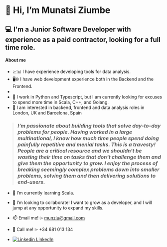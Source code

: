 # 👋 Hi, I’m Munatsi Ziumbe
## 💻 I'm a Junior Software Developer with experience as a paid contractor, looking for a full time role.

#### About me
- 📈📊 I have experience developing tools for data analysis.
- 🖥🌐 I have web development experience both in the Backend and the Frontend.
- 
- 🐍 I work in Python and Typescript, but I am currently looking for excuses to spend more time in Scala, C++, and Golang.
- 👀 I am interested in backend, frontend and data analysis roles in London, UK and Barcelona, Spain


>  ### *I’m passionate about building tools that solve day-to-day problems for people. Having worked in a large multinational, I know how much time people spend doing painfully repetitive and menial tasks. This is a travesty! People are a critical resource and we shouldn't be wasting their time on tasks that don't challenge them and give them the opportunity to grow. I enjoy the process of breaking seemingly complex problems down into smaller problems, solving them and then delivering solutions to end-users.*

- 🌱 I’m currently learning Scala.

- 💞️ I’m looking to collaborate! I want to grow as a developer, and I will jump at any opportunity to expand my skills. 

- 📫 Email me! ⌲ munziu@gmail.com
- 📱 Call me! ⌲ +34 681 013 134 
- [![Linkedin](https://i.stack.imgur.com/gVE0j.png) LinkedIn](https://www.linkedin.com/in/munziu)

